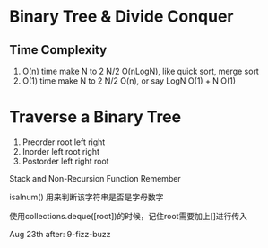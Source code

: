 # Binary Tree & Divide Conquer
## Time Complexity
1. O(n) time make N to 2 N/2
    O(nLogN), like quick sort, merge sort
2. O(1) time make N to 2 N/2
    O(n), or say  LogN O(1) +  N O(1)
# Traverse a Binary Tree
1. Preorder root left right
2. Inorder left root right
3. Postorder left right root

Stack and Non-Recursion Function Remember


isalnum() 用来判断该字符串是否是字母数字

使用collections.deque([root])的时候，记住root需要加上[]进行传入



Aug 23th after:
9-fizz-buzz